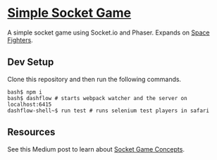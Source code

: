 # [Simple Socket Game](http://simple-socket-game.herokuapp.com/)

A simple socket game using Socket.io and Phaser. Expands on [Space Fighters](http://space-fighters.herokuapp.com/).

## Dev Setup

Clone this repository and then run the following commands.

```
bash$ npm i
bash$ dashflow # starts webpack watcher and the server on localhost:6415
dashflow-shell~$ run test # runs selenium test players in safari
```

## Resources

See this Medium post to learn about [Socket Game Concepts](https://medium.com/@MichalMecinski/architecture-of-a-node-js-multiplayer-game-a9365356cb9).
